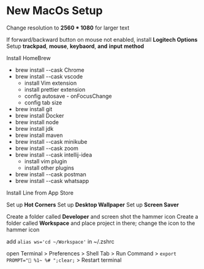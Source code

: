 # New MacOs Setup

Change resolution to **2560 * 1080** for larger text

If forward/backward button on mouse not enabled, install **Logitech Options**
Setup **trackpad**, **mouse**, **keybaord**, **and** **input** **method**

Install HomeBrew
- brew install --cask Chrome
- brew install --cask vscode
  - install Vim extension
  - install prettier extension
  - config autosave - onFocusChange
  - config tab size
- brew install git
- brew install Docker
- brew install node
- brew install jdk
- brew install maven
- brew install --cask minikube
- brew install --cask zoom
- brew install --cask intellij-idea
  - install vim plugin
  - install other plugins
- brew install --cask postman
- brew install --cask whatsapp

Install Line from App Store

Set up **Hot Corners**
Set up **Desktop Wallpaper**
Set up **Screen Saver**

Create a folder called **Developer** and screen shot the hammer icon 
Create a folder called **Workspace** and place project in there; change the icon to the hammer icon

add `alias ws='cd ~/Workspace'` in ~/.zshrc

open Terminal > Preferences > Shell Tab > Run Command > `export PROMPT="🚀 %1~ %# ";clear;` > Restart terminal 
